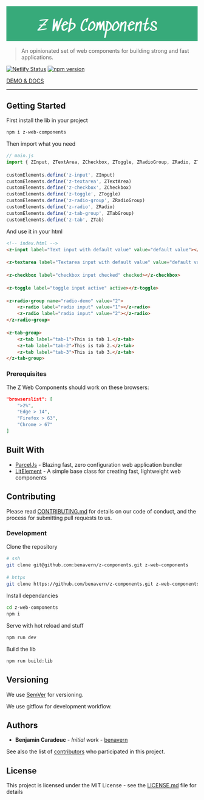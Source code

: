 <div style="text-align: center;"><a href="https://z-web-components.netlify.com/"><img src="./logo.png" alt="Z Web Components" title="Z Web Components"></a></div>

> An opinionated set of web components for building strong and fast applications.

[![Netlify Status](https://api.netlify.com/api/v1/badges/e6df436a-46b8-4461-84f7-ff6c037e2634/deploy-status)](https://app.netlify.com/sites/z-web-components/deploys)
[![npm version](https://badge.fury.io/js/z-web-components.svg)](https://badge.fury.io/js/z-web-components)

[DEMO & DOCS](https://z-web-components.netlify.com/)

---

## Getting Started

First install the lib in your project

```bash
npm i z-web-components
```

Then import what you need

```js
// main.js
import { ZInput, ZTextArea, ZCheckbox, ZToggle, ZRadioGroup, ZRadio, ZTabGroup, ZTab } from "./z-web-components"

customElements.define('z-input', ZInput)
customElements.define('z-textarea', ZTextArea)
customElements.define('z-checkbox', ZCheckbox)
customElements.define('z-toggle', ZToggle)
customElements.define('z-radio-group', ZRadioGroup)
customElements.define('z-radio', ZRadio)
customElements.define('z-tab-group', ZTabGroup)
customElements.define('z-tab', ZTab)
```

And use it in your html

```html
<!-- index.html -->
<z-input label="Text input with default value" value="default value"></z-input>

<z-textarea label="Textarea input with default value" value="default value"></z-textarea>

<z-checkbox label="checkbox input checked" checked></z-checkbox>

<z-toggle label="toggle input active" active></z-toggle>

<z-radio-group name="radio-demo" value="2">
    <z-radio label="radio input" value="1"></z-radio>
    <z-radio label="radio input" value="2"></z-radio>
</z-radio-group>

<z-tab-group>
    <z-tab label="tab-1">This is tab 1.</z-tab>
    <z-tab label="tab-2">This is tab 2.</z-tab>
    <z-tab label="tab-3">This is tab 3.</z-tab>
</z-tab-group>
```

### Prerequisites

The Z Web Components should work on these browsers:

```json
"browserslist": [
    ">2%",
    "Edge > 14",
    "Firefox > 63",
    "Chrome > 67"
]
```

## Built With

* [ParcelJs](https://parceljs.org/) - Blazing fast, zero configuration web application bundler
* [LitElement](https://lit-element.polymer-project.org/) - A simple base class for creating fast, lightweight web components

## Contributing

Please read [CONTRIBUTING.md](CONTRIBUTING.md) for details on our code of conduct, and the process for submitting pull requests to us.

### Development

Clone the repository

```bash
# ssh
git clone git@github.com:benavern/z-components.git z-web-components

# https
git clone https://github.com/benavern/z-components.git z-web-components
```

Install dependancies

```bash
cd z-web-components
npm i
```

Serve with hot reload and stuff

```bash
npm run dev
```

Build the lib

```bash
npm run build:lib
```

## Versioning

We use [SemVer](http://semver.org/) for versioning.

We use gitflow for development workflow.

## Authors

* **Benjamin Caradeuc** - *Initial work* - [benavern](https://github.com/benavern)

See also the list of [contributors](https://github.com/benavern/z-components/contributors) who participated in this project.

## License

This project is licensed under the MIT License - see the [LICENSE.md](LICENSE.md) file for details
